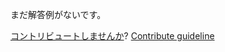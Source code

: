 
まだ解答例がないです。

[コントリビュートしませんか](https://github.com/BFEdev/BFE.dev-solutions/blob/main/question/tell-me-about-your-current-role_ja.md)?  [Contribute guideline](https://github.com/BFEdev/BFE.dev-solutions#how-to-contribute)
